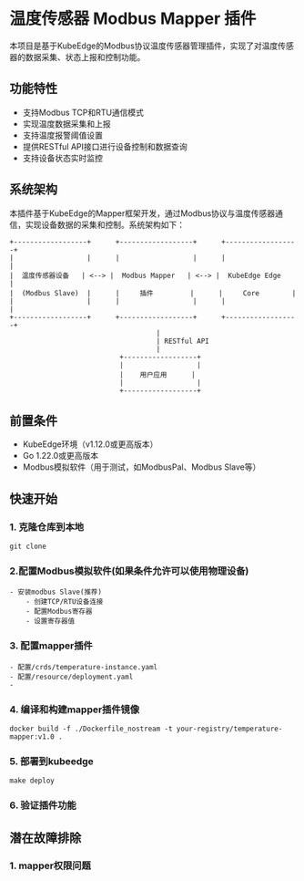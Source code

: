 # 温度传感器 Modbus Mapper 插件

本项目是基于KubeEdge的Modbus协议温度传感器管理插件，实现了对温度传感器的数据采集、状态上报和控制功能。

## 功能特性

- 支持Modbus TCP和RTU通信模式
- 实现温度数据采集和上报
- 支持温度报警阈值设置
- 提供RESTful API接口进行设备控制和数据查询
- 支持设备状态实时监控

## 系统架构

本插件基于KubeEdge的Mapper框架开发，通过Modbus协议与温度传感器通信，实现设备数据的采集和控制。系统架构如下：

```
+------------------+      +------------------+      +------------------+
|                  |      |                  |      |                  |
|  温度传感器设备   | <--> |  Modbus Mapper   | <--> |  KubeEdge Edge   |
|  (Modbus Slave)  |      |     插件         |      |     Core        |
|                  |      |                  |      |                  |
+------------------+      +------------------+      +------------------+
                                    |
                                    | RESTful API
                                    |
                           +------------------+
                           |                  |
                           |    用户应用      |
                           |                  |
                           +------------------+
```

## 前置条件

- KubeEdge环境（v1.12.0或更高版本）
- Go 1.22.0或更高版本
- Modbus模拟软件（用于测试，如ModbusPal、Modbus Slave等）

## 快速开始

### 1. 克隆仓库到本地
```
git clone 
```

### 2.配置Modbus模拟软件(如果条件允许可以使用物理设备)
```
- 安装modbus Slave(推荐)
    - 创建TCP/RTU设备连接
    - 配置Modbus寄存器
    - 设置寄存器值
```

### 3. 配置mapper插件
```
- 配置/crds/temperature-instance.yaml
- 配置/resource/deployment.yaml
- 
```
### 4. 编译和构建mapper插件镜像
```
docker build -f ./Dockerfile_nostream -t your-registry/temperature-mapper:v1.0 .
```

### 5. 部署到kubeedge
```
make deploy
```

### 6. 验证插件功能

## 潜在故障排除
### 1. mapper权限问题